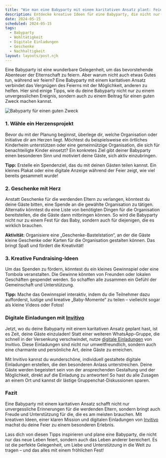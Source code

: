 ```yaml
---
title: "Wie man eine Babyparty mit einem karitativen Ansatz plant: Feiern für einen guten Zweck"
description: Entdecke kreative Ideen für eine Babyparty, die nicht nur feierlich, sondern auch wohltätig ist, inklusive Tipps für digitale Einladungen, die deinen Gästen ein Lächeln ins Gesicht zaubern.
date: 2024-05-15
scheduled: 2024-05-15
tags:
  - Babyparty
  - Wohltätigkeit
  - Digitale Einladungen
  - Geschenke
  - Nachhaltigkeit
layout: layouts/post.njk
---
```


Eine Babyparty ist eine wunderbare Gelegenheit, um das bevorstehende Abenteuer der Elternschaft zu feiern. Aber warum nicht auch etwas Gutes tun, während wir feiern? Eine Babyparty mit einem karitativen Ansatz verbindet das Vergnügen des Feierns mit der Möglichkeit, anderen zu helfen. Hier sind einige Tipps, wie du deine Babyparty nicht nur zu einem unvergesslichen Ereignis, sondern auch zu einem Beitrag für einen guten Zweck machen kannst.

![Babyparty für einen guten Zweck](/img/baby-shower-charity.webp)

### 1. **Wähle ein Herzensprojekt**

Bevor du mit der Planung beginnst, überlege dir, welche Organisation oder Initiative dir am Herzen liegt. Möchtest du beispielsweise ein örtliches Kinderheim unterstützen oder eine gemeinnützige Organisation, die sich für benachteiligte Kinder einsetzt? Ein konkretes Ziel gibt deiner Babyparty einen besonderen Sinn und motiviert deine Gäste, sich aktiv einzubringen.

**Tipp:** Erstelle ein Spendenziel, das du mit deinen Gästen teilen kannst. Ein kleines Plakat oder eine digitale Anzeige während der Feier zeigt, wie viel bereits gesammelt wurde!

### 2. **Geschenke mit Herz**

Anstatt Geschenke für die werdenden Eltern zu verlangen, könntest du deine Gäste bitten, eine Spende an die gewählte Organisation zu tätigen. Alternativ könntest du eine Liste von benötigten Dingen für die Organisation bereitstellen, die die Gäste dann mitbringen können. So wird die Babyparty nicht nur zu einem Fest für das Baby, sondern auch für diejenigen, die es wirklich brauchen.

**Aktivität:** Organisiere eine „Geschenke-Bastelstation“, an der die Gäste kleine Geschenke oder Karten für die Organisation gestalten können. Das bringt Spaß und fördert die Kreativität!

### 3. **Kreative Fundraising-Ideen**

Um das Spenden zu fördern, könntest du ein kleines Gewinnspiel oder eine Tombola veranstalten. Die Gewinne könnten von Freunden oder lokalen Geschäften gespendet werden. So schaffen alle zusammen ein Gefühl der Gemeinschaft und Unterstützung.

**Tipp:** Mache das Gewinnspiel interaktiv, indem du die Teilnehmer dazu aufforderst, lustige und kreative „Baby-Momente“ zu teilen – vielleicht sogar als kleine Videos oder Fotos!

### **Digitale Einladungen mit [Invitivo](https://invitivo.com/create)**

Jetzt, wo du deine Babyparty mit einem karitativen Ansatz geplant hast, ist es Zeit, deine Gäste einzuladen! Statt einer weiteren WhatsApp-Gruppe, die schnell in der Versenkung verschwindet, nutze [digitale Einladungen](https://invitivo.com/) von Invitivo. Diese Einladungen sind nicht nur umweltfreundlich, sondern auch eine charmante und persönliche Art, deine Gäste zu erreichen.

Mit Invitivo kannst du wunderschöne, individuell gestaltete digitale Einladungen erstellen, die den besonderen Anlass unterstreichen. Deine Gäste werden begeistert sein von der ansprechenden Gestaltung und der Möglichkeit, direkt auf die Einladung zu antworten! So hast du alle Zusagen an einem Ort und kannst dir lästige Gruppenchat-Diskussionen sparen.

### **Fazit**

Eine Babyparty mit einem karitativen Ansatz schafft nicht nur unvergessliche Erinnerungen für die werdenden Eltern, sondern bringt auch Freude und Unterstützung für die, die es am meisten brauchen. Mit kreativen Ideen, einer klaren Mission und digitalen Einladungen von [Invitivo](https://invitivo.com) machst du deine Feier zu einem besonderen Erlebnis.

Lass dich von diesen Tipps inspirieren und plane eine Babyparty, die nicht nur das neue Leben feiert, sondern auch das Leben anderer bereichert. Es ist die perfekte Gelegenheit, um Liebe und Unterstützung in die Welt zu tragen – und das alles mit einem fröhlichen Fest!
